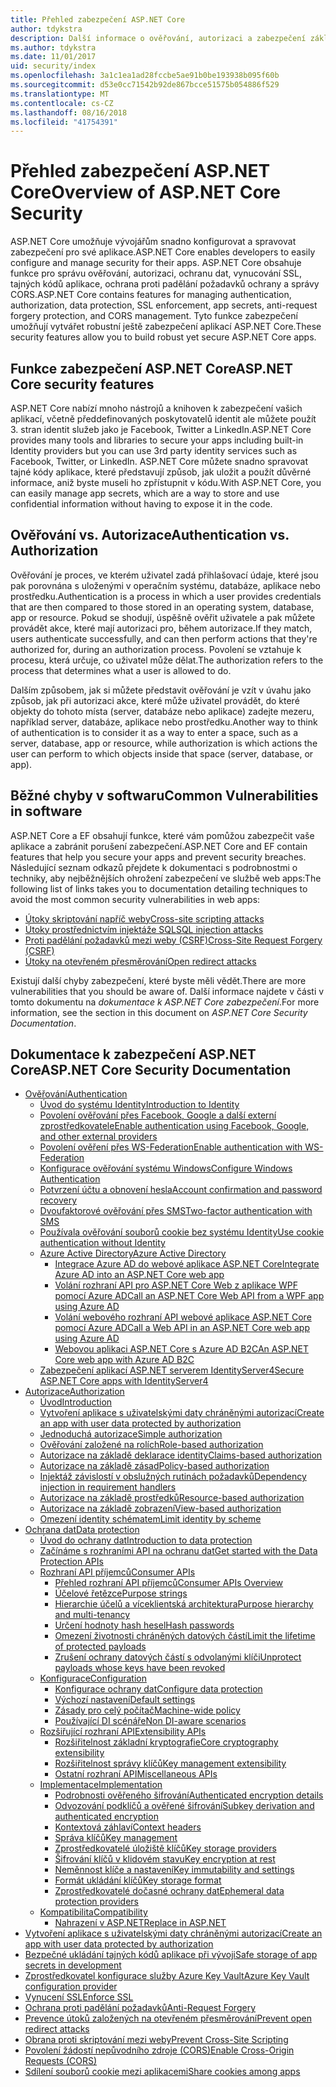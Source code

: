 ```yaml
---
title: Přehled zabezpečení ASP.NET Core
author: tdykstra
description: Další informace o ověřování, autorizaci a zabezpečení základy v ASP.NET Core.
ms.author: tdykstra
ms.date: 11/01/2017
uid: security/index
ms.openlocfilehash: 3a1c1ea1ad28fccbe5ae91b0be193938b095f60b
ms.sourcegitcommit: d53e0cc71542b92de867bcce51575b054886f529
ms.translationtype: MT
ms.contentlocale: cs-CZ
ms.lasthandoff: 08/16/2018
ms.locfileid: "41754391"
---
```

# <a name="overview-of-aspnet-core-security"></a><span data-ttu-id="0a4b4-103">Přehled zabezpečení ASP.NET Core</span><span class="sxs-lookup"><span data-stu-id="0a4b4-103">Overview of ASP.NET Core Security</span></span>

<span data-ttu-id="0a4b4-104">ASP.NET Core umožňuje vývojářům snadno konfigurovat a spravovat zabezpečení pro své aplikace.</span><span class="sxs-lookup"><span data-stu-id="0a4b4-104">ASP.NET Core enables developers to easily configure and manage security for their apps.</span></span> <span data-ttu-id="0a4b4-105">ASP.NET Core obsahuje funkce pro správu ověřování, autorizaci, ochranu dat, vynucování SSL, tajných kódů aplikace, ochrana proti padělání požadavků ochrany a správy CORS.</span><span class="sxs-lookup"><span data-stu-id="0a4b4-105">ASP.NET Core contains features for managing authentication, authorization, data protection, SSL enforcement, app secrets, anti-request forgery protection, and CORS management.</span></span> <span data-ttu-id="0a4b4-106">Tyto funkce zabezpečení umožňují vytvářet robustní ještě zabezpečení aplikací ASP.NET Core.</span><span class="sxs-lookup"><span data-stu-id="0a4b4-106">These security features allow you to build robust yet secure ASP.NET Core apps.</span></span>

## <a name="aspnet-core-security-features"></a><span data-ttu-id="0a4b4-107">Funkce zabezpečení ASP.NET Core</span><span class="sxs-lookup"><span data-stu-id="0a4b4-107">ASP.NET Core security features</span></span>

<span data-ttu-id="0a4b4-108">ASP.NET Core nabízí mnoho nástrojů a knihoven k zabezpečení vašich aplikací, včetně předdefinovaných poskytovatelů identit ale můžete použít 3. stran identit služeb jako je Facebook, Twitter a LinkedIn.</span><span class="sxs-lookup"><span data-stu-id="0a4b4-108">ASP.NET Core provides many tools and libraries to secure your apps including built-in Identity providers but you can use 3rd party identity services such as Facebook, Twitter, or LinkedIn.</span></span> <span data-ttu-id="0a4b4-109">ASP.NET Core můžete snadno spravovat tajné kódy aplikace, které představují způsob, jak uložit a použít důvěrné informace, aniž byste museli ho zpřístupnit v kódu.</span><span class="sxs-lookup"><span data-stu-id="0a4b4-109">With ASP.NET Core, you can easily manage app secrets, which are a way to store and use confidential information without having to expose it in the code.</span></span>

## <a name="authentication-vs-authorization"></a><span data-ttu-id="0a4b4-110">Ověřování vs. Autorizace</span><span class="sxs-lookup"><span data-stu-id="0a4b4-110">Authentication vs. Authorization</span></span>

<span data-ttu-id="0a4b4-111">Ověřování je proces, ve kterém uživatel zadá přihlašovací údaje, které jsou pak porovnána s uloženými v operačním systému, databáze, aplikace nebo prostředku.</span><span class="sxs-lookup"><span data-stu-id="0a4b4-111">Authentication is a process in which a user provides credentials that are then compared to those stored in an operating system, database, app or resource.</span></span> <span data-ttu-id="0a4b4-112">Pokud se shodují, úspěšně ověřit uživatele a pak můžete provádět akce, které mají autorizaci pro, během autorizace.</span><span class="sxs-lookup"><span data-stu-id="0a4b4-112">If they match, users authenticate successfully, and can then perform actions that they're authorized for, during an authorization process.</span></span> <span data-ttu-id="0a4b4-113">Povolení se vztahuje k procesu, která určuje, co uživatel může dělat.</span><span class="sxs-lookup"><span data-stu-id="0a4b4-113">The authorization refers to the process that determines what a user is allowed to do.</span></span>

<span data-ttu-id="0a4b4-114">Dalším způsobem, jak si můžete představit ověřování je vzít v úvahu jako způsob, jak při autorizaci akce, které může uživatel provádět, do které objekty do tohoto místa (server, databáze nebo aplikace) zadejte mezeru, například server, databáze, aplikace nebo prostředku.</span><span class="sxs-lookup"><span data-stu-id="0a4b4-114">Another way to think of authentication is to consider it as a way to enter a space, such as a server, database, app or resource, while authorization is which actions the user can perform to which objects inside that space (server, database, or app).</span></span>

## <a name="common-vulnerabilities-in-software"></a><span data-ttu-id="0a4b4-115">Běžné chyby v softwaru</span><span class="sxs-lookup"><span data-stu-id="0a4b4-115">Common Vulnerabilities in software</span></span>

<span data-ttu-id="0a4b4-116">ASP.NET Core a EF obsahují funkce, které vám pomůžou zabezpečit vaše aplikace a zabránit porušení zabezpečení.</span><span class="sxs-lookup"><span data-stu-id="0a4b4-116">ASP.NET Core and EF contain features that help you secure your apps and prevent security breaches.</span></span> <span data-ttu-id="0a4b4-117">Následující seznam odkazů přejdete k dokumentaci s podrobnostmi o techniky, aby nejběžnějších ohrožení zabezpečení ve službě web apps:</span><span class="sxs-lookup"><span data-stu-id="0a4b4-117">The following list of links takes you to documentation detailing techniques to avoid the most common security vulnerabilities in web apps:</span></span>

* [<span data-ttu-id="0a4b4-118">Útoky skriptování napříč weby</span><span class="sxs-lookup"><span data-stu-id="0a4b4-118">Cross-site scripting attacks</span></span>](xref:security/cross-site-scripting)
* [<span data-ttu-id="0a4b4-119">Útoky prostřednictvím injektáže SQL</span><span class="sxs-lookup"><span data-stu-id="0a4b4-119">SQL injection attacks</span></span>](https://docs.microsoft.com/ef/core/querying/raw-sql)
* [<span data-ttu-id="0a4b4-120">Proti padělání požadavků mezi weby (CSRF)</span><span class="sxs-lookup"><span data-stu-id="0a4b4-120">Cross-Site Request Forgery (CSRF)</span></span>](xref:security/anti-request-forgery)
* [<span data-ttu-id="0a4b4-121">Útoky na otevřeném přesměrování</span><span class="sxs-lookup"><span data-stu-id="0a4b4-121">Open redirect attacks</span></span>](xref:security/preventing-open-redirects)

<span data-ttu-id="0a4b4-122">Existují další chyby zabezpečení, které byste měli vědět.</span><span class="sxs-lookup"><span data-stu-id="0a4b4-122">There are more vulnerabilities that you should be aware of.</span></span> <span data-ttu-id="0a4b4-123">Další informace najdete v části v tomto dokumentu na *dokumentace k ASP.NET Core zabezpečení*.</span><span class="sxs-lookup"><span data-stu-id="0a4b4-123">For more information, see the section in this document on *ASP.NET Core Security Documentation*.</span></span>

## <a name="aspnet-core-security-documentation"></a><span data-ttu-id="0a4b4-124">Dokumentace k zabezpečení ASP.NET Core</span><span class="sxs-lookup"><span data-stu-id="0a4b4-124">ASP.NET Core Security Documentation</span></span>

*   [<span data-ttu-id="0a4b4-125">Ověřování</span><span class="sxs-lookup"><span data-stu-id="0a4b4-125">Authentication</span></span>](xref:security/authentication/index)
    *   [<span data-ttu-id="0a4b4-126">Úvod do systému Identity</span><span class="sxs-lookup"><span data-stu-id="0a4b4-126">Introduction to Identity</span></span>](xref:security/authentication/identity)
    *   [<span data-ttu-id="0a4b4-127">Povolení ověřování přes Facebook, Google a další externí zprostředkovatele</span><span class="sxs-lookup"><span data-stu-id="0a4b4-127">Enable authentication using Facebook, Google, and other external providers</span></span>](xref:security/authentication/social/index)
    *   [<span data-ttu-id="0a4b4-128">Povolení ověření přes WS-Federation</span><span class="sxs-lookup"><span data-stu-id="0a4b4-128">Enable authentication with WS-Federation</span></span>](xref:security/authentication/ws-federation)
    * [<span data-ttu-id="0a4b4-129">Konfigurace ověřování systému Windows</span><span class="sxs-lookup"><span data-stu-id="0a4b4-129">Configure Windows Authentication</span></span>](xref:security/authentication/windowsauth)
    *   [<span data-ttu-id="0a4b4-130">Potvrzení účtu a obnovení hesla</span><span class="sxs-lookup"><span data-stu-id="0a4b4-130">Account confirmation and password recovery</span></span>](xref:security/authentication/accconfirm)
    *   [<span data-ttu-id="0a4b4-131">Dvoufaktorové ověřování přes SMS</span><span class="sxs-lookup"><span data-stu-id="0a4b4-131">Two-factor authentication with SMS</span></span>](xref:security/authentication/2fa)
    *   [<span data-ttu-id="0a4b4-132">Používala ověřování souborů cookie bez systému Identity</span><span class="sxs-lookup"><span data-stu-id="0a4b4-132">Use cookie authentication without Identity</span></span>](xref:security/authentication/cookie)
    *   [<span data-ttu-id="0a4b4-133">Azure Active Directory</span><span class="sxs-lookup"><span data-stu-id="0a4b4-133">Azure Active Directory</span></span>](xref:security/authentication/azure-active-directory/index)
        *   [<span data-ttu-id="0a4b4-134">Integrace Azure AD do webové aplikace ASP.NET Core</span><span class="sxs-lookup"><span data-stu-id="0a4b4-134">Integrate Azure AD into an ASP.NET Core web app</span></span>](https://azure.microsoft.com/documentation/samples/active-directory-dotnet-webapp-openidconnect-aspnetcore/)
        *   [<span data-ttu-id="0a4b4-135">Volání rozhraní API pro ASP.NET Core Web z aplikace WPF pomocí Azure AD</span><span class="sxs-lookup"><span data-stu-id="0a4b4-135">Call an ASP.NET Core Web API from a WPF app using Azure AD</span></span>](https://azure.microsoft.com/documentation/samples/active-directory-dotnet-native-aspnetcore/)
        *   [<span data-ttu-id="0a4b4-136">Volání webového rozhraní API webové aplikace ASP.NET Core pomocí Azure AD</span><span class="sxs-lookup"><span data-stu-id="0a4b4-136">Call a Web API in an ASP.NET Core web app using Azure AD</span></span>](https://azure.microsoft.com/documentation/samples/active-directory-dotnet-webapp-webapi-openidconnect-aspnetcore/)
        *   [<span data-ttu-id="0a4b4-137">Webovou aplikaci ASP.NET Core s Azure AD B2C</span><span class="sxs-lookup"><span data-stu-id="0a4b4-137">An ASP.NET Core web app with Azure AD B2C</span></span>](https://azure.microsoft.com/resources/samples/active-directory-b2c-dotnetcore-webapp/)
    *   [<span data-ttu-id="0a4b4-138">Zabezpečení aplikací ASP.NET serverem IdentityServer4</span><span class="sxs-lookup"><span data-stu-id="0a4b4-138">Secure ASP.NET Core apps with IdentityServer4</span></span>](https://identityserver4.readthedocs.io)
*   [<span data-ttu-id="0a4b4-139">Autorizace</span><span class="sxs-lookup"><span data-stu-id="0a4b4-139">Authorization</span></span>](xref:security/authorization/index)
    *   [<span data-ttu-id="0a4b4-140">Úvod</span><span class="sxs-lookup"><span data-stu-id="0a4b4-140">Introduction</span></span>](xref:security/authorization/introduction)
    *   [<span data-ttu-id="0a4b4-141">Vytvoření aplikace s uživatelskými daty chráněnými autorizací</span><span class="sxs-lookup"><span data-stu-id="0a4b4-141">Create an app with user data protected by authorization</span></span>](xref:security/authorization/secure-data)
    *   [<span data-ttu-id="0a4b4-142">Jednoduchá autorizace</span><span class="sxs-lookup"><span data-stu-id="0a4b4-142">Simple authorization</span></span>](xref:security/authorization/simple)
    *   [<span data-ttu-id="0a4b4-143">Ověřování založené na rolích</span><span class="sxs-lookup"><span data-stu-id="0a4b4-143">Role-based authorization</span></span>](xref:security/authorization/roles)
    *   [<span data-ttu-id="0a4b4-144">Autorizace na základě deklarace identity</span><span class="sxs-lookup"><span data-stu-id="0a4b4-144">Claims-based authorization</span></span>](xref:security/authorization/claims)
    *   [<span data-ttu-id="0a4b4-145">Autorizace na základě zásad</span><span class="sxs-lookup"><span data-stu-id="0a4b4-145">Policy-based authorization</span></span>](xref:security/authorization/policies)
    *   [<span data-ttu-id="0a4b4-146">Injektáž závislostí v obslužných rutinách požadavků</span><span class="sxs-lookup"><span data-stu-id="0a4b4-146">Dependency injection in requirement handlers</span></span>](xref:security/authorization/dependencyinjection)
    *   [<span data-ttu-id="0a4b4-147">Autorizace na základě prostředků</span><span class="sxs-lookup"><span data-stu-id="0a4b4-147">Resource-based authorization</span></span>](xref:security/authorization/resourcebased)
    *   [<span data-ttu-id="0a4b4-148">Autorizace na základě zobrazení</span><span class="sxs-lookup"><span data-stu-id="0a4b4-148">View-based authorization</span></span>](xref:security/authorization/views)
    *   [<span data-ttu-id="0a4b4-149">Omezení identity schématem</span><span class="sxs-lookup"><span data-stu-id="0a4b4-149">Limit identity by scheme</span></span>](xref:security/authorization/limitingidentitybyscheme)
*   [<span data-ttu-id="0a4b4-150">Ochrana dat</span><span class="sxs-lookup"><span data-stu-id="0a4b4-150">Data protection</span></span>](xref:security/data-protection/index)
    *   [<span data-ttu-id="0a4b4-151">Úvod do ochrany dat</span><span class="sxs-lookup"><span data-stu-id="0a4b4-151">Introduction to data protection</span></span>](xref:security/data-protection/introduction)
    *   [<span data-ttu-id="0a4b4-152">Začínáme s rozhraními API na ochranu dat</span><span class="sxs-lookup"><span data-stu-id="0a4b4-152">Get started with the Data Protection APIs</span></span>](xref:security/data-protection/using-data-protection)
    *   [<span data-ttu-id="0a4b4-153">Rozhraní API příjemců</span><span class="sxs-lookup"><span data-stu-id="0a4b4-153">Consumer APIs</span></span>](xref:security/data-protection/consumer-apis/index)
        *   [<span data-ttu-id="0a4b4-154">Přehled rozhraní API příjemců</span><span class="sxs-lookup"><span data-stu-id="0a4b4-154">Consumer APIs Overview</span></span>](xref:security/data-protection/consumer-apis/overview)
        *   [<span data-ttu-id="0a4b4-155">Účelové řetězce</span><span class="sxs-lookup"><span data-stu-id="0a4b4-155">Purpose strings</span></span>](xref:security/data-protection/consumer-apis/purpose-strings)
        *   [<span data-ttu-id="0a4b4-156">Hierarchie účelů a víceklientská architektura</span><span class="sxs-lookup"><span data-stu-id="0a4b4-156">Purpose hierarchy and multi-tenancy</span></span>](xref:security/data-protection/consumer-apis/purpose-strings-multitenancy)
        *   [<span data-ttu-id="0a4b4-157">Určení hodnoty hash hesel</span><span class="sxs-lookup"><span data-stu-id="0a4b4-157">Hash passwords</span></span>](xref:security/data-protection/consumer-apis/password-hashing)
        *   [<span data-ttu-id="0a4b4-158">Omezení životnosti chráněných datových částí</span><span class="sxs-lookup"><span data-stu-id="0a4b4-158">Limit the lifetime of protected payloads</span></span>](xref:security/data-protection/consumer-apis/limited-lifetime-payloads)
        *   [<span data-ttu-id="0a4b4-159">Zrušení ochrany datových částí s odvolanými klíči</span><span class="sxs-lookup"><span data-stu-id="0a4b4-159">Unprotect payloads whose keys have been revoked</span></span>](xref:security/data-protection/consumer-apis/dangerous-unprotect)
    *   [<span data-ttu-id="0a4b4-160">Konfigurace</span><span class="sxs-lookup"><span data-stu-id="0a4b4-160">Configuration</span></span>](xref:security/data-protection/configuration/index)
        *   [<span data-ttu-id="0a4b4-161">Konfigurace ochrany dat</span><span class="sxs-lookup"><span data-stu-id="0a4b4-161">Configure data protection</span></span>](xref:security/data-protection/configuration/overview)
        *   [<span data-ttu-id="0a4b4-162">Výchozí nastavení</span><span class="sxs-lookup"><span data-stu-id="0a4b4-162">Default settings</span></span>](xref:security/data-protection/configuration/default-settings)
        *   [<span data-ttu-id="0a4b4-163">Zásady pro celý počítač</span><span class="sxs-lookup"><span data-stu-id="0a4b4-163">Machine-wide policy</span></span>](xref:security/data-protection/configuration/machine-wide-policy)
        *   [<span data-ttu-id="0a4b4-164">Používající DI scénáře</span><span class="sxs-lookup"><span data-stu-id="0a4b4-164">Non DI-aware scenarios</span></span>](xref:security/data-protection/configuration/non-di-scenarios)
    *   [<span data-ttu-id="0a4b4-165">Rozšiřující rozhraní API</span><span class="sxs-lookup"><span data-stu-id="0a4b4-165">Extensibility APIs</span></span>](xref:security/data-protection/extensibility/index)
        *   [<span data-ttu-id="0a4b4-166">Rozšiřitelnost základní kryptografie</span><span class="sxs-lookup"><span data-stu-id="0a4b4-166">Core cryptography extensibility</span></span>](xref:security/data-protection/extensibility/core-crypto)
        *   [<span data-ttu-id="0a4b4-167">Rozšiřitelnost správy klíčů</span><span class="sxs-lookup"><span data-stu-id="0a4b4-167">Key management extensibility</span></span>](xref:security/data-protection/extensibility/key-management)
        *   [<span data-ttu-id="0a4b4-168">Ostatní rozhraní API</span><span class="sxs-lookup"><span data-stu-id="0a4b4-168">Miscellaneous APIs</span></span>](xref:security/data-protection/extensibility/misc-apis)
    *   [<span data-ttu-id="0a4b4-169">Implementace</span><span class="sxs-lookup"><span data-stu-id="0a4b4-169">Implementation</span></span>](xref:security/data-protection/implementation/index)
        *   [<span data-ttu-id="0a4b4-170">Podrobnosti ověřeného šifrování</span><span class="sxs-lookup"><span data-stu-id="0a4b4-170">Authenticated encryption details</span></span>](xref:security/data-protection/implementation/authenticated-encryption-details)
        *   [<span data-ttu-id="0a4b4-171">Odvozování podklíčů a ověřené šifrování</span><span class="sxs-lookup"><span data-stu-id="0a4b4-171">Subkey derivation and authenticated encryption</span></span>](xref:security/data-protection/implementation/subkeyderivation)
        *   [<span data-ttu-id="0a4b4-172">Kontextová záhlaví</span><span class="sxs-lookup"><span data-stu-id="0a4b4-172">Context headers</span></span>](xref:security/data-protection/implementation/context-headers)
        *   [<span data-ttu-id="0a4b4-173">Správa klíčů</span><span class="sxs-lookup"><span data-stu-id="0a4b4-173">Key management</span></span>](xref:security/data-protection/implementation/key-management)
        *   [<span data-ttu-id="0a4b4-174">Zprostředkovatelé úložiště klíčů</span><span class="sxs-lookup"><span data-stu-id="0a4b4-174">Key storage providers</span></span>](xref:security/data-protection/implementation/key-storage-providers)
        *   [<span data-ttu-id="0a4b4-175">Šifrování klíčů v klidovém stavu</span><span class="sxs-lookup"><span data-stu-id="0a4b4-175">Key encryption at rest</span></span>](xref:security/data-protection/implementation/key-encryption-at-rest)
        *   [<span data-ttu-id="0a4b4-176">Neměnnost klíče a nastavení</span><span class="sxs-lookup"><span data-stu-id="0a4b4-176">Key immutability and settings</span></span>](xref:security/data-protection/implementation/key-immutability)
        *   [<span data-ttu-id="0a4b4-177">Formát ukládání klíčů</span><span class="sxs-lookup"><span data-stu-id="0a4b4-177">Key storage format</span></span>](xref:security/data-protection/implementation/key-storage-format)
        *   [<span data-ttu-id="0a4b4-178">Zprostředkovatelé dočasné ochrany dat</span><span class="sxs-lookup"><span data-stu-id="0a4b4-178">Ephemeral data protection providers</span></span>](xref:security/data-protection/implementation/key-storage-ephemeral)
    *   [<span data-ttu-id="0a4b4-179">Kompatibilita</span><span class="sxs-lookup"><span data-stu-id="0a4b4-179">Compatibility</span></span>](xref:security/data-protection/compatibility/index)
        *   [<span data-ttu-id="0a4b4-180">Nahrazení <machineKey> v ASP.NET</span><span class="sxs-lookup"><span data-stu-id="0a4b4-180">Replace <machineKey> in ASP.NET</span></span>](xref:security/data-protection/compatibility/replacing-machinekey)
*   [<span data-ttu-id="0a4b4-181">Vytvoření aplikace s uživatelskými daty chráněnými autorizací</span><span class="sxs-lookup"><span data-stu-id="0a4b4-181">Create an app with user data protected by authorization</span></span>](xref:security/authorization/secure-data)
*   [<span data-ttu-id="0a4b4-182">Bezpečné ukládání tajných kódů aplikace při vývoji</span><span class="sxs-lookup"><span data-stu-id="0a4b4-182">Safe storage of app secrets in development</span></span>](xref:security/app-secrets)
*   [<span data-ttu-id="0a4b4-183">Zprostředkovatel konfigurace služby Azure Key Vault</span><span class="sxs-lookup"><span data-stu-id="0a4b4-183">Azure Key Vault configuration provider</span></span>](xref:security/key-vault-configuration)
*   [<span data-ttu-id="0a4b4-184">Vynucení SSL</span><span class="sxs-lookup"><span data-stu-id="0a4b4-184">Enforce SSL</span></span>](xref:security/enforcing-ssl)
*   [<span data-ttu-id="0a4b4-185">Ochrana proti padělání požadavků</span><span class="sxs-lookup"><span data-stu-id="0a4b4-185">Anti-Request Forgery</span></span>](xref:security/anti-request-forgery)
*   [<span data-ttu-id="0a4b4-186">Prevence útoků založených na otevřeném přesměrování</span><span class="sxs-lookup"><span data-stu-id="0a4b4-186">Prevent open redirect attacks</span></span>](xref:security/preventing-open-redirects)
*   [<span data-ttu-id="0a4b4-187">Obrana proti skriptování mezi weby</span><span class="sxs-lookup"><span data-stu-id="0a4b4-187">Prevent Cross-Site Scripting</span></span>](xref:security/cross-site-scripting)
*   [<span data-ttu-id="0a4b4-188">Povolení žádostí nepůvodního zdroje (CORS)</span><span class="sxs-lookup"><span data-stu-id="0a4b4-188">Enable Cross-Origin Requests (CORS)</span></span>](xref:security/cors)
*   [<span data-ttu-id="0a4b4-189">Sdílení souborů cookie mezi aplikacemi</span><span class="sxs-lookup"><span data-stu-id="0a4b4-189">Share cookies among apps</span></span>](xref:security/cookie-sharing)
